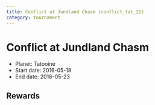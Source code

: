 ```yaml
---
title: Conflict at Jundland Chasm (conflict_tat_21)
category: tournament
---
```

# Conflict at Jundland Chasm

  * Planet: Tatooine
  * Start date: 2016-05-18
  * End date: 2016-05-23

## Rewards

